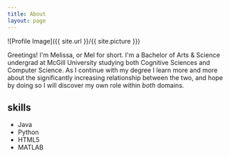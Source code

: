 ```yaml
---
title: About
layout: page
---
```

![Profile Image]({{ site.url }}/{{ site.picture }})

<p>Greetings! I'm Melissa, or Mel for short. I'm a Bachelor of Arts & Science undergrad at McGill University studying both Cognitive Sciences and Computer Science. As I continue with my degree I learn more and more about the significantly increasing relationship between the two, and hope by doing so I will discover my own role within <em>both</em> domains.</p>



<h2>skills</h2>

<ul class="skill-list">
	<li>Java</li>
	<li>Python</li>
	<li>HTML5</li>
	<li>MATLAB</li>
